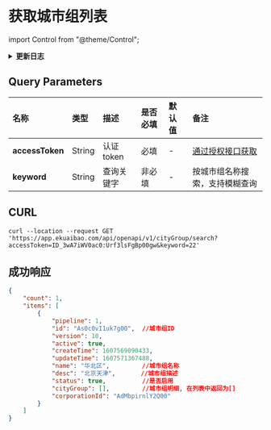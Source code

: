 # 获取城市组列表

import Control from "@theme/Control";

<Control
method="GET"
url="/api/openapi/v1/cityGroup/search"
/>

<details>
  <summary><b>更新日志</b></summary>
  <div>
    <a href="https://docs.ekuaibao.com/docs/open-api/notice/update-log" target="_blank"><b>0.7.135</b></a> -> 🆕 新增了本接口。<br/>
  </div>
</details>

## Query Parameters

| 名称 | 类型 | 描述 | 是否必填 | 默认值 | 备注 |
| :--- | :--- | :--- | :--- |:--- | :--- |
| **accessToken** | String | 认证token | 必填   | - | [通过授权接口获取](/docs/open-api/getting-started/auth) |
| **keyword**     | String | 查询关键字 | 非必填 | - | 按城市组名称搜索，支持模糊查询 |

## CURL
```shell
curl --location --request GET 'https://app.ekuaibao.com/api/openapi/v1/cityGroup/search?accessToken=ID_3wA7iWV0ac0:Urf3lsFgBp00gw&keyword=22'
```

## 成功响应
```json
{
    "count": 1,
    "items": [
        {
            "pipeline": 1,
            "id": "As0c0vI1uk7g00",  //城市组ID
            "version": 10,
            "active": true,         
            "createTime": 1607569090433,
            "updateTime": 1607571367488,
            "name": "华北区",         //城市组名称
            "desc": "北京天津",       //城市组描述
            "status": true,          //是否启用
            "cityGroup": [],         //城市组明细, 在列表中返回为[]
            "corporationId": "AdMbpirnlY2Q00"
        }
    ]
}

```
